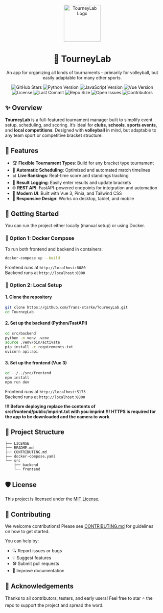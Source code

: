 <p align="center">
  <img src="images/logo.svg" alt="TourneyLab Logo" width="120" height="120">
</p>

<h1 align="center" id="title">🏐 TourneyLab</h1>

<p align="center" id="description">
  An app for organizing all kinds of tournaments – primarily for volleyball, but easily adaptable for many other sports.
</p>

<p align="center">
  <img src="https://img.shields.io/github/stars/franz-starke/SE-Volleyball-Turnier-Belegprojekt?style=social" alt="GitHub Stars">
  <img src="https://img.shields.io/badge/python-3.11%2B-blue.svg" alt="Python Version">
  <img src="https://img.shields.io/badge/javascript-ES2022-yellow?logo=javascript" alt="JavaScript Version">
  <img src="https://img.shields.io/badge/vue-3.4.15-brightgreen?logo=vue.js&logoColor=white" alt="Vue Version">
  <img src="https://img.shields.io/github/license/franz-starke/SE-Volleyball-Turnier-Belegprojekt" alt="License">
  <img src="https://img.shields.io/github/last-commit/franz-starke/SE-Volleyball-Turnier-Belegprojekt" alt="Last Commit">
  <img src="https://img.shields.io/github/repo-size/franz-starke/SE-Volleyball-Turnier-Belegprojekt" alt="Repo Size">
  <img src="https://img.shields.io/github/issues/franz-starke/SE-Volleyball-Turnier-Belegprojekt" alt="Open Issues">
  <img src="https://img.shields.io/github/contributors/franz-starke/SE-Volleyball-Turnier-Belegprojekt" alt="Contributors">
</p>

## ✨ Overview

**TourneyLab** is a full-featured tournament manager built to simplify event setup, scheduling, and scoring. It’s ideal for **clubs**, **schools**, **sports events**, and **local competitions**. Designed with **volleyball** in mind, but adaptable to any team sport or competitive bracket structure.

## 🔧 Features

- 🏆 **Flexible Tournament Types**: Build for any bracket type tournament
- 📅 **Automatic Scheduling**: Optimized and automated match timelines
- 📊 **Live Rankings**: Real-time score and standings tracking
- 📝 **Result Logging**: Easily enter results and update brackets
- 🌐 **REST API**: FastAPI-powered endpoints for integration and automation
- 🎨 **Modern UI**: Built with Vue 3, Pinia, and Tailwind CSS
- 📱 **Responsive Design**: Works on desktop, tablet, and mobile

## 🚀 Getting Started

You can run the project either locally (manual setup) or using Docker.

### 🐳 Option 1: Docker Compose
To run both frontend and backend in containers:

```bash
docker-compose up --build
```

Frontend runs at `http://localhost:8080` \
Backend runs at `http://localhost:8000`

### 🔧 Option 2: Local Setup
#### 1. Clone the repository

```bash
git clone https://github.com/franz-starke/TourneyLab.git
cd TourneyLab
```

#### 2. Set up the backend (Python/FastAPI)
```bash
cd src/backend
python -m venv .venv
source .venv/bin/activate
pip install -r requirements.txt
uvicorn api:api
```

#### 3. Set up the frontend (Vue 3)
```bash
cd ../../src/frontend
npm install
npm run dev
```

Frontend runs at `http://localhost:5173` \
Backend runs at `http://localhost:8000`

**!!! Before deploying replace the contents of src/frontend/public/imprint.txt with you imprint !!!**
**HTTPS is required for the app to be downloaded and the camera to work.**

## 📁 Project Structure
```
├── LICENSE
├── README.md
├── CONTRIBUTING.md
├── docker-compose.yaml
└── src
    ├── backend
    └── frontend
```

## 🛡 License

This project is licensed under the [MIT License](LICENSE).

## 🤝 Contributing

We welcome contributions!
Please see [CONTRIBUTING.md](CONTRIBUTING.md) for guidelines on how to get started.

You can help by:
- 🔍 Report issues or bugs
- 💡 Suggest features
- 🛠 Submit pull requests
- 📝 Improve documentation

## 🙌 Acknowledgements
Thanks to all contributors, testers, and early users!
Feel free to star ⭐ the repo to support the project and spread the word.